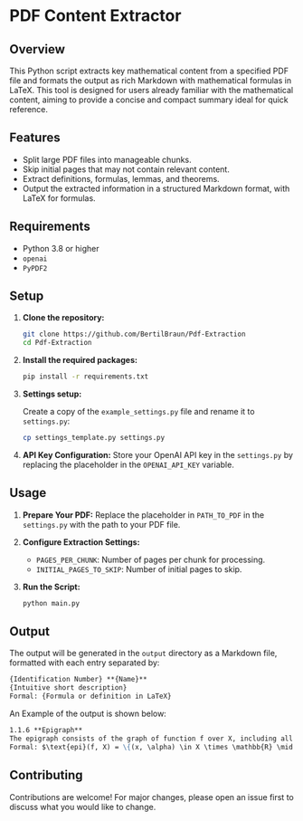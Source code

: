 # PDF Content Extractor

## Overview

This Python script extracts key mathematical content from a specified PDF file and formats the output as rich Markdown with mathematical formulas in LaTeX. This tool is designed for users already familiar with the mathematical content, aiming to provide a concise and compact summary ideal for quick reference.

## Features

- Split large PDF files into manageable chunks.
- Skip initial pages that may not contain relevant content.
- Extract definitions, formulas, lemmas, and theorems.
- Output the extracted information in a structured Markdown format, with LaTeX for formulas.

## Requirements

- Python 3.8 or higher
- `openai`
- `PyPDF2`

## Setup

1. **Clone the repository:**

   ```bash
   git clone https://github.com/BertilBraun/Pdf-Extraction
   cd Pdf-Extraction
   ```

2. **Install the required packages:**

   ```bash
   pip install -r requirements.txt
   ```

3. **Settings setup:**

   Create a copy of the `example_settings.py` file and rename it to `settings.py`:

   ```bash
   cp settings_template.py settings.py
   ```

4. **API Key Configuration:**
   Store your OpenAI API key in the `settings.py` by replacing the placeholder in the `OPENAI_API_KEY` variable.

## Usage

1. **Prepare Your PDF:**
   Replace the placeholder in `PATH_TO_PDF` in the `settings.py` with the path to your PDF file.

2. **Configure Extraction Settings:**
   - `PAGES_PER_CHUNK`: Number of pages per chunk for processing.
   - `INITIAL_PAGES_TO_SKIP`: Number of initial pages to skip.

3. **Run the Script:**

   ```bash
   python main.py
   ```

## Output

The output will be generated in the `output` directory as a Markdown file, formatted with each entry separated by:

```markdown
{Identification Number} **{Name}**
{Intuitive short description}
Formal: {Formula or definition in LaTeX}
```

An Example of the output is shown below:

```markdown
1.1.6 **Epigraph**  
The epigraph consists of the graph of function f over X, including all points above it.  
Formal: $\text{epi}(f, X) = \{(x, \alpha) \in X \times \mathbb{R} \mid f(x) \leq \alpha\}$
```

## Contributing

Contributions are welcome! For major changes, please open an issue first to discuss what you would like to change.
